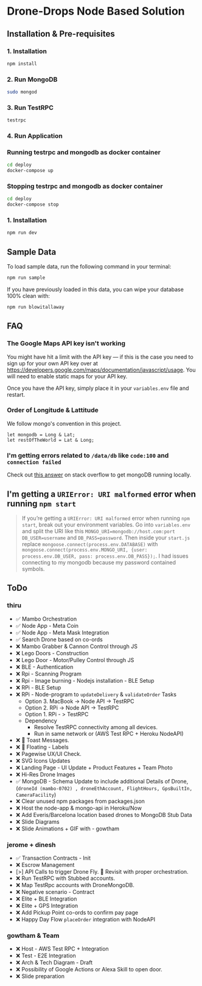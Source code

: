 # Drone-Drops Node Based Solution

## Installation & Pre-requisites

### 1. Installation

```bash
npm install
```

### 2. Run MongoDB

```bash
sudo mongod
```

### 3. Run TestRPC

```bash
testrpc
```

### 4. Run Application


### Running testrpc and mongodb as docker container
```bash
cd deploy
docker-compose up
```


### Stopping testrpc and mongodb as docker container
```bash
cd deploy
docker-compose stop
```


### 1. Installation

```bash
npm run dev
```



## Sample Data

To load sample data, run the following command in your terminal:

```bash
npm run sample
```

If you have previously loaded in this data, you can wipe your database 100% clean with:

```bash
npm run blowitallaway
```

## FAQ

### The Google Maps API key isn't working

You might have hit a limit with the API key — if this is the case you need to sign up for your own API key over at <https://developers.google.com/maps/documentation/javascript/usage>. 
You will need to enable static maps for your API key.

Once you have the API key, simply place it in your `variables.env` file and restart.

### Order of Longitude & Lattitude
We follow mongo's convention in this project.
```
let mongodb = Long & Lat;
let restOfTheWorld = Lat & Long;
```
### I'm getting errors related to `/data/db` like `code:100` and `connection failed`

Check out [this answer](https://stackoverflow.com/questions/7948789/mongodb-mongod-complains-that-there-is-no-data-db-folder#answer-7948986) on stack overflow to get mongoDB running locally.

## I'm getting a `URIError: URI malformed` error when running `npm start`

> If you’re getting a `URIError: URI malformed` error when running `npm start`, break out your environment variables. Go into `variables.env` and split the URI like this `MONGO_URI=mongodb://host.com:port` `DB_USER=username` and `DB_PASS=password`. Then inside your `start.js` replace `mongoose.connect(process.env.DATABASE)` with `mongoose.connect(process.env.MONGO_URI, {user: process.env.DB_USER, pass: process.env.DB_PASS});`. I had issues connecting to my mongodb because my password contained symbols.


## ToDo

### thiru
- ✅ Mambo Orchestration
- ✅ Node App - Meta Coin
- ✅ Node App - Meta Mask Integration
- ✅ Search Drone based on co-ords
- ❌ Mambo Grabber & Cannon Control through JS
- ❌ Lego Doors - Construction
- ❌ Lego Door - Motor/Pulley Control through JS
- ❌ BLE - Authentication
- ❌ Rpi - Scanning Program
- ❌ Rpi - Image burning - Nodejs installation - BLE Setup
- ❌ RPi - BLE Setup
- ❌ RPi - Node-program to `updateDelivery` & `validateOrder` Tasks
    - Option 3. MacBook -> Node API -> TestRPC
    - Option 2. RPi -> Node API -> TestRPC
    - Option 1. RPi - > TestRPC
    - Dependency
        - Resolve TestRPC connectivity among all devices. 
        - Run in same network or (AWS Test RPC + Heroku NodeAPI)
- ❌ 💄 Toast Messages.
- ❌ 💄 Floating - Labels
- ❌ Pagewise UX/UI Check. 
- ❌ SVG Icons Updates
- ❌ Landing Page - UI Update + Product Features + Team Photo
- ❌ Hi-Res Drone Images
- ✅ MongoDB - Schema Update to include additional Details of Drone, (`droneId (mambo-0702) , droneEthAccount, FlightHours, GpsBuiltIn, CameraFacility`)
- ❌ Clear unused npm packages from packages.json
- ❌ Host the node-app & mongo-api in Heroku/Now
- ❌ Add Everis/Barcelona location based drones to MongoDB Stub Data
- ❌ Slide Diagrams
- ❌ Slide Animations + GIF with - gowtham

### jerome + dinesh
- ✅ Transaction Contracts - Init
- ❌ Escrow Management
- [>] API Calls to trigger Drone Fly. 🎫 Revisit with proper orchestration.
- ❌ Run TestRPC with Stubbed accounts.
- ❌ Map TestRpc accounts with DroneMongoDB.
- ❌ Negative scenario - Contract
- ❌ Elite + BLE Integration
- ❌ Elite + GPS Integration
- ❌ Add Pickup Point co-ords to confirm pay page
- ❌ Happy Day Flow `placeOrder` integration with NodeAPI


### gowtham & Team
- ❌ Host - AWS Test RPC + Integration
- ❌ Test - E2E Integration
- ❌ Arch & Tech Diagram - Draft
- ❌ Possibility of Google Actions or Alexa Skill to open door.
- ❌ Slide preparation
